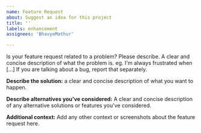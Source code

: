```yaml
---
name: Feature Request
about: Suggest an idea for this project
title: ''
labels: enhancement
assignees: 'BhavyeMathur'

---
```


Is your feature request related to a problem? Please describe. A clear and concise description of what the problem is. eg. I'm always frustrated when [...] If you are talking about a bug, report that separately.

**Describe the solution:** a clear and concise description of what you want to happen.

**Describe alternatives you've considered:** A clear and concise description of any alternative solutions or features you've considered.

**Additional context:** Add any other context or screenshots about the feature request here.
